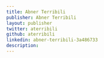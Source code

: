 ```yaml
---
title: Abner Terribili
publisher: Abner Terribili
layout: publisher
twitter: aterribili
github: aterribili
linkedin: abner-terribili-3a486733
description:
---
```

